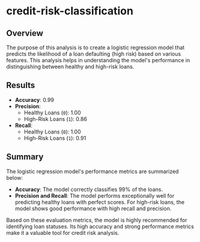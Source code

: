 # credit-risk-classification

## Overview
The purpose of this analysis is to create a logistic regression model that predicts the likelihood of a loan defaulting (high risk) based on various features. This analysis helps in understanding the model's performance in distinguishing between healthy and high-risk loans.

## Results
- **Accuracy**: 0.99
- **Precision**: 
  - Healthy Loans (`0`): 1.00
  - High-Risk Loans (`1`): 0.86
- **Recall**:
  - Healthy Loans (`0`): 1.00
  - High-Risk Loans (`1`): 0.91

## Summary
The logistic regression model's performance metrics are summarized below:
- **Accuracy**: The model correctly classifies 99% of the loans.
- **Precision and Recall**: The model performs exceptionally well for predicting healthy loans with perfect scores. For high-risk loans, the model shows good performance with high recall and precision.

Based on these evaluation metrics, the model is highly recommended for identifying loan statuses. Its high accuracy and strong performance metrics make it a valuable tool for credit risk analysis.